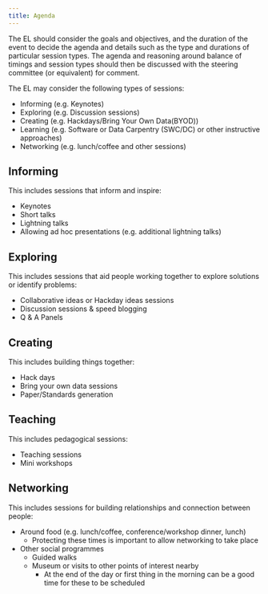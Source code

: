 ```yaml
---
title: Agenda
---
```

The EL should consider the goals and objectives, and the duration of the event to decide the agenda and details such as the type and durations of particular session types. The agenda and reasoning around balance of timings and session types should then be discussed with the steering committee (or equivalent) for comment.

The EL may consider the following types of sessions:

* Informing (e.g. Keynotes)
* Exploring (e.g. Discussion sessions)
* Creating (e.g. Hackdays/Bring Your Own Data(BYOD))
* Learning (e.g. Software or Data Carpentry (SWC/DC) or other instructive approaches)
* Networking (e.g. lunch/coffee and other sessions)

## Informing
This includes sessions that inform and inspire:
* Keynotes
* Short talks
* Lightning talks
* Allowing ad hoc presentations (e.g. additional lightning talks)

## Exploring
This includes sessions that aid people working together to explore solutions or identify problems:
* Collaborative ideas or Hackday ideas sessions
* Discussion sessions & speed blogging
* Q & A Panels

## Creating
This includes building things together:
* Hack days
* Bring your own data sessions
* Paper/Standards generation

## Teaching
 This includes pedagogical sessions:
* Teaching sessions
* Mini workshops

## Networking
This includes sessions for building relationships and connection between people:
* Around food (e.g. lunch/coffee, conference/workshop dinner, lunch)
  * Protecting these times is important to allow networking to take place
* Other social programmes
  * Guided walks
  * Museum or visits to other points of interest nearby
    * At the end of the day or first thing in the morning can be a good time for these to be scheduled

